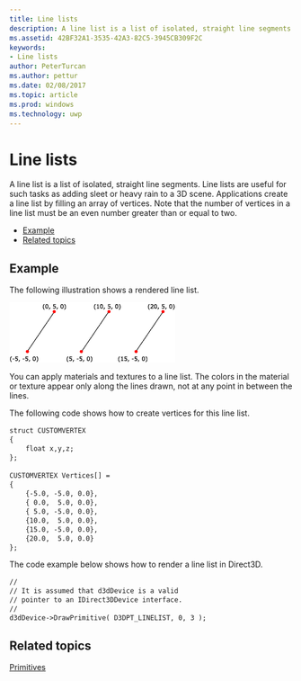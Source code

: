 ```yaml
---
title: Line lists
description: A line list is a list of isolated, straight line segments. Line lists are useful for such tasks as adding sleet or heavy rain to a 3D scene. Applications create a line list by filling an array of vertices.
ms.assetid: 42BF32A1-3535-42A3-82C5-3945CB309F2C
keywords:
- Line lists
author: PeterTurcan
ms.author: pettur
ms.date: 02/08/2017
ms.topic: article
ms.prod: windows
ms.technology: uwp
---
```


# Line lists


A line list is a list of isolated, straight line segments. Line lists are useful for such tasks as adding sleet or heavy rain to a 3D scene. Applications create a line list by filling an array of vertices. Note that the number of vertices in a line list must be an even number greater than or equal to two.

-   [Example](#example)
-   [Related topics](#related-topics)

## <span id="Example"></span><span id="example"></span><span id="EXAMPLE"></span>Example


The following illustration shows a rendered line list.

![illustration of a line list](images/linelst.png)

You can apply materials and textures to a line list. The colors in the material or texture appear only along the lines drawn, not at any point in between the lines.

The following code shows how to create vertices for this line list.

```
struct CUSTOMVERTEX
{
    float x,y,z;
};

CUSTOMVERTEX Vertices[] = 
{
    {-5.0, -5.0, 0.0},
    { 0.0,  5.0, 0.0},
    { 5.0, -5.0, 0.0},
    {10.0,  5.0, 0.0},
    {15.0, -5.0, 0.0},
    {20.0,  5.0, 0.0}
};
```

The code example below shows how to render a line list in Direct3D.

```
//
// It is assumed that d3dDevice is a valid
// pointer to an IDirect3DDevice interface.
//
d3dDevice->DrawPrimitive( D3DPT_LINELIST, 0, 3 );
```

## <span id="related-topics"></span>Related topics


[Primitives](primitives.md)

 

 




